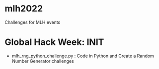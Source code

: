# mlh2022
Challenges for MLH events

# Global Hack Week: INIT
* mlh_rng_python_challenge.py : Code in Python and Create a Random Number Generator challenges

